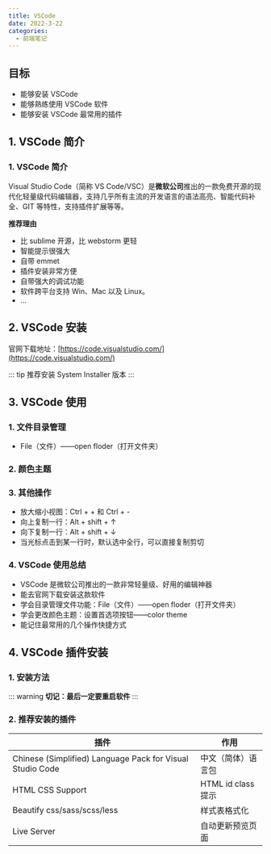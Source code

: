 ```yaml
---
title: VSCode
date: 2022-3-22
categories:
  - 前端笔记
---
```


## 目标

- 能够安装 VSCode
- 能够熟练使用 VSCode 软件
- 能够安装 VSCode 最常用的插件

## 1. VSCode 简介

### 1. VSCode 简介

Visual Studio Code（简称 VS Code/VSC）是**微软公司**推出的一款免费开源的现代化轻量级代码编辑器，支持几乎所有主流的开发语言的语法高亮、智能代码补全、GIT 等特性，支持插件扩展等等。

**推荐理由**

- 比 sublime 开源，比 webstorm 更轻
- 智能提示很强大
- 自带 emmet
- 插件安装非常方便
- 自带强大的调试功能
- 软件跨平台支持 Win、Mac 以及 Linux。
- ...

## 2. VSCode 安装

官网下载地址：[https://code.visualstudio.com/](https://code.visualstudio.com/)

::: tip
推荐安装 System Installer 版本
:::

## 3. VSCode 使用

### 1. 文件目录管理

- File（文件）——open floder（打开文件夹）

### 2. 颜色主题

### 3. 其他操作

- 放大缩小视图：Ctrl + + 和 Ctrl + -
- 向上复制一行：Alt + shift + ↑
- 向下复制一行：Alt + shift + ↓
- 当光标点击到某一行时，默认选中全行，可以直接复制剪切

### 4. VSCode 使用总结

- VSCode 是微软公司推出的一款非常轻量级、好用的编辑神器
- 能去官网下载安装这款软件
- 学会目录管理文件功能：File（文件）——open floder（打开文件夹）
- 学会更改颜色主题：设置首选项按钮——color theme
- 能记住最常用的几个操作快捷方式

## 4. VSCode 插件安装

### 1. 安装方法

::: warning
**切记：最后一定要重启软件**
:::

### 2. 推荐安装的插件

| 插件                                                      | 作用               |
| --------------------------------------------------------- | ------------------ |
| Chinese (Simplified) Language Pack for Visual Studio Code | 中文（简体）语言包 |
| HTML CSS Support                                          | HTML id class 提示 |
| Beautify css/sass/scss/less                               | 样式表格式化       |
| Live Server                                               | 自动更新预览页面   |
